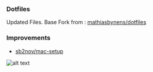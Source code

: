 ### Dotfiles

Updated Files. Base Fork from : [mathiasbynens/dotfiles](https://github.com/mathiasbynens/dotfiles)

### Improvements
- [sb2nov/mac-setup](https://github.com/sb2nov/mac-setup)

![alt text](https://raw.githubusercontent.com/wamburu/dotfiles/master/mac/screen.png)



